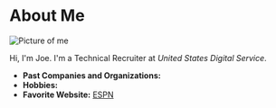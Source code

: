 # About Me

![Picture of me](https://avatars3.githubusercontent.com/u/50152175?s=460&v=4)

Hi, I'm Joe. I'm a Technical Recruiter at *United States Digital Service*.

- **Past Companies and Organizations:**
- **Hobbies:**
- **Favorite Website:** [ESPN](https://www.espn.com)
